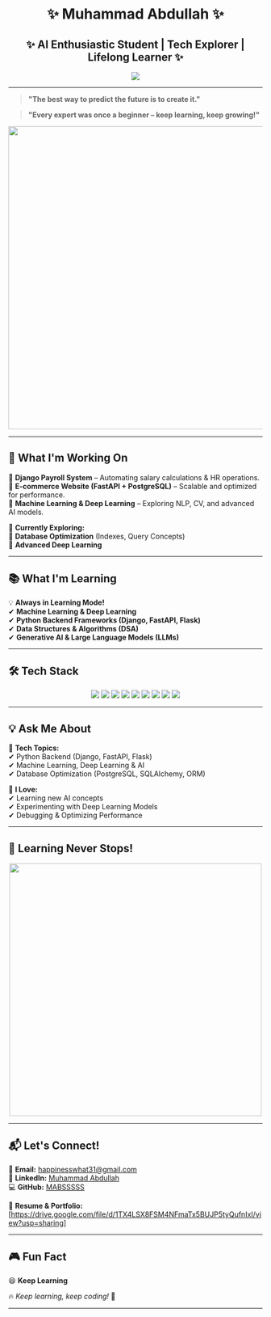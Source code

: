 <h1 align="center">✨ Muhammad Abdullah ✨</h1>
<h2 align="center">✨ AI Enthusiastic Student | Tech Explorer | Lifelong Learner ✨</h2>

<p align="center">
  <img src="https://readme-typing-svg.herokuapp.com?size=30&duration=3000&color=blue&center=true&vCenter=true&width=600&height=100&lines=Muhammad+Abdullah;AI+Enthusiastic+Student;Backend+Developer;Machine+Learning+Learner;Tech+Explorer;Lifelong+Learner" />
</p>

---

> **"The best way to predict the future is to create it."**

> **"Every expert was once a beginner – keep learning, keep growing!"**


<p align="center">
  <img src="https://media.giphy.com/media/qgQUggAC3Pfv687qPC/giphy.gif" width="600">
</p>  

---

## 🚀 **What I'm Working On**  
🔹 **Django Payroll System** – Automating salary calculations & HR operations.  
🔹 **E-commerce Website (FastAPI + PostgreSQL)** – Scalable and optimized for performance.  
🔹 **Machine Learning & Deep Learning** – Exploring NLP, CV, and advanced AI models.  

🔎 **Currently Exploring:**  
🔹 **Database Optimization** (Indexes, Query Concepts)  
🔹 **Advanced Deep Learning**  

---

## 📚 **What I'm Learning**  
💡 **Always in Learning Mode!**  
✔ **Machine Learning & Deep Learning**  
✔ **Python Backend Frameworks (Django, FastAPI, Flask)**  
✔ **Data Structures & Algorithms (DSA)**  
✔ **Generative AI & Large Language Models (LLMs)**  

---

## 🛠️ **Tech Stack**  

<p align="center">
  <img src="https://img.shields.io/badge/Python-3776AB?style=for-the-badge&logo=python&logoColor=white">
  <img src="https://img.shields.io/badge/FastAPI-009688?style=for-the-badge&logo=fastapi&logoColor=white">
  <img src="https://img.shields.io/badge/NumPy-013243?style=for-the-badge&logo=numpy&logoColor=white">
  <img src="https://img.shields.io/badge/Pandas-150458?style=for-the-badge&logo=pandas&logoColor=white">
  <img src="https://img.shields.io/badge/Django-092E20?style=for-the-badge&logo=django&logoColor=white">
  <img src="https://img.shields.io/badge/Flask-000000?style=for-the-badge&logo=flask&logoColor=white">
  <img src="https://img.shields.io/badge/C++-00599C?style=for-the-badge&logo=cplusplus&logoColor=white">
  <img src="https://img.shields.io/badge/Scikit--Learn-F7931E?style=for-the-badge&logo=scikitlearn&logoColor=white">
  <img src="https://img.shields.io/badge/Keras-D00000?style=for-the-badge&logo=keras&logoColor=white">
</p>

---

## 💡 **Ask Me About**  
💬 **Tech Topics:**  
✔ Python Backend (Django, FastAPI, Flask)  
✔ Machine Learning, Deep Learning & AI  
✔ Database Optimization (PostgreSQL, SQLAlchemy, ORM)  
  

🌟 **I Love:**  
✔ Learning new AI concepts  
✔ Experimenting with Deep Learning Models  
✔ Debugging & Optimizing Performance  

---

## 🎯 **Learning Never Stops!** 
<p align="center">
  <img src="https://media.giphy.com/media/3o7bu3XilJ5BOiSGic/giphy.gif" width="500">
</p>


---

## 📬 **Let's Connect!**  
📧 **Email:** [happinesswhat31@gmail.com](mailto:happinesswhat31@gmail.com)  
🔗 **LinkedIn:** [Muhammad Abdullah](https://linkedin.com/in/muhammad-abdullah-51845a324)  
💻 **GitHub:** [MABSSSSS](https://github.com/MABSSSSS)  

📄 **Resume & Portfolio:** [https://drive.google.com/file/d/1TX4LSX8FSM4NFmaTx5BUJP5tyQufnIxI/view?usp=sharing]  

---

## 🎮 **Fun Fact**  
😆 **Keep Learning**  

🔥 *Keep learning, keep coding!* 🚀  

---
